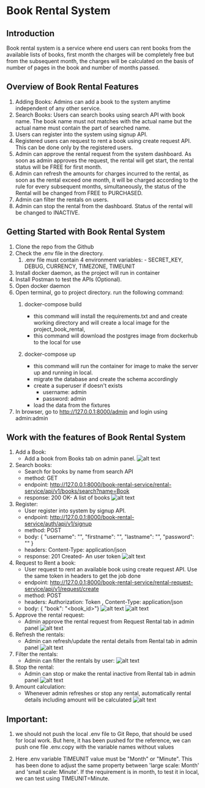 # Book Rental System

## Introduction

Book rental system is a service where end users can rent books from the available lists of books, first month the charges will be completely free but from the subsequent month, the charges will be calculated on the basis of number of pages in the book and number of months passed.

## Overview of Book Rental Features

1. Adding Books: Admins can add a book to the system anytime independent of any other service.
2. Search Books: Users can search books using search API with book name. The book name must not matches with the actual name but the actual name must contain the part of searched name.
3. Users can register into the system using signup API.
4. Registered users can request to rent a book using create request API. This can be done only by the registered users.
5. Admin can approve the rental request from the system dashboard. As soon as admin approves the request, the rental will get start, the rental status will be FREE for first month.
6. Admin can refresh the amounts for charges incurred to the rental, as soon as the rental exceed one month, it will be charged according to the rule for every subsequent months, simultaneously, the status of the Rental will be changed from FREE to PURCHASED.
7. Admin can filter the rentals on users.
8. Admin can stop the rental from the dashboard. Status of the rental will be changed to INACTIVE.

## Getting Started with Book Rental System

1. Clone the repo from the Github
2. Check the .env file in the directory.
      1. .env file must contain 4 environment variables:
        - SECRET_KEY, DEBUG, CURRENCY, TIMEZONE, TIMEUNIT
3. Install docker daemon, as the project will run in container
4. Install Postman to test the APIs (Optional).
5. Open docker daemon
6. Open terminal, go to project directory. run the following command:
      1. docker-compose build
          - this command will install the requirements.txt and and create working directory and will create a local image for the project_book_rental,
          - this command will download the postgres image from dockerhub to the local for use

      2. docker-compose up
          - this command will run the container for image to make the server up and running in local.
          - migrate the database and create the schema accordingly
          - create a superuser if doesn't exists
            - username: admin
            - password: admin
          - load the data from the fixtures
7. In browser, go to http://127.0.0.1:8000/admin and login using admin:admin


## Work with the features of Book Rental System

1. Add a Book:
      - Add a book from Books tab on admin panel.
      ![alt text](doc/screenshots/add_book.png)
2. Search books:
      - Search for books by name from search API
      - method: GET
      - endpoint: http://127.0.0.1:8000/book-rental-service/rental-service/api/v1/books/search?name=Book
      - response: 200 OK- A list of books
      ![alt text](doc/screenshots/search_books.png)
3. Register:
      - User register into system by signup API.
      - endpoint: http://127.0.0.1:8000/book-rental-service/auth/api/v1/signup
      - method: POST
      - body: { "username": "<username>", "firstname": "<firstname>", "lastname": "<lastname>", "password": "<password>" }
      - headers: Content-Type: application/json
      - response: 201 Created- An user token
      ![alt text](doc/screenshots/register_signup.png)
4. Request to Rent a book:
      - User request to rent an available book using create request API. Use the same token in headers to get the job done
      - endpoint: http://127.0.0.1:8000/book-rental-service/rental-request-service/api/v1/request/create
      - method: POST
      - headers: Authorization: Token <token>, Content-Type: application/json
      - body: { "book": "<book_id>"}
      ![alt text](doc/screenshots/create_request_headers.png)
      ![alt text](doc/screenshots/create_request_body.png)
5. Approve the rental request:
      - Admin approve the rental request from Request Rental tab in admin panel
      ![alt text](doc/screenshots/request_approval.png)
6. Refresh the rentals:
      - Admin can refresh/update the rental details from Rental tab in admin panel
      ![alt text](doc/screenshots/refresh.png)
7. Filter the rentals:
      - Admin can filter the rentals by user:
      ![alt text](doc/screenshots/filter.png)
7. Stop the rental:
      - Admin can stop or make the rental inactive from Rental tab in admin panel
      ![alt text](doc/screenshots/stop.png)
8. Amount calculation:
      - Whenever admin refreshes or stop any rental, automatically rental details including amount will be calculated
      ![alt text](doc/screenshots/refresh2.png)



## Important:
1. we should not push the local .env file to Git Repo, that should be used for local work. But here, it has been pushed for the reference, we can push one file .env.copy with the variable names without values

2. Here .env variable TIMEUNIT value must be "Month" or "Minute". This has been done to adjust the same property between 'large scale: Month' and 'small scale: Minute'. If the requirement is in month, to test it in local, we can test using TIMEUNIT=Minute.
